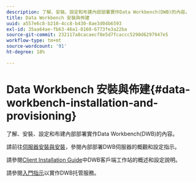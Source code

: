 ```yaml
---
description: 了解、安裝、設定和布建內部部署實作Data Workbench(DWB)的內容。
title: Data Workbench 安裝與佈建
uuid: a557e6c8-b210-4cc8-b430-8ae3d04b6593
exl-id: 35aa64ae-fb63-46a1-8160-6773fe3a22ba
source-git-commit: 232117a8cacaecf8e5d7fcaccc5290d6297947e5
workflow-type: tm+mt
source-wordcount: '91'
ht-degree: 18%

---
```


# Data Workbench 安裝與佈建{#data-workbench-installation-and-provisioning}

了解、安裝、設定和布建內部部署實作Data Workbench(DWB)的內容。

請前往[伺服器安裝與安裝](https://experienceleague.adobe.com/docs/data-workbench/using/server-admin-install/install-servers/c-install-ins-svr.html)，參閱內部部署DWB伺服器的概觀和設定指示。

請參閱[Client Installation Guide](https://experienceleague.adobe.com/docs/data-workbench/using/install/c-data-workbench-client-install.html?lang=zh-Hant)中DWB客戶端工作站的概述和設定說明。

請參閱[入門指示](../../../home/dwb-implement-overview/dwb-implement-provision/dwb-implement-onboarding.md#concept-e93aba41b26a410f959c5ca7f8e33355)以實作DWB托管服務。
